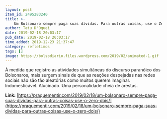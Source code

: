 ```yaml
---
layout: post
item_id: 2495283240
title: >-
    Um Bolsonaro sempre paga suas dívidas. Para outras coisas, use o Zero Dois.
author: Tatu D'Oquei
date: 2019-02-18 20:03:17
pub_date: 2019-02-18 20:03:17
time_added: 2019-12-23 21:37:47
category: refletimos
tags: []
image: https://bolsodiario.files.wordpress.com/2019/02/animated-1.gif
---
```


À medida que registro as atividades simultâneas do discurso paranóico dos Bolsonaros, mais surgem sinais de que as reações despejadas nas redes sociais não são tão aleatórias como muitos querem imaginar. Indomesticável. Alucinado. Uma personalidade cheia de arestas.

**Link:** [https://praquementir.com/2019/02/18/um-bolsonaro-sempre-paga-suas-dividas-para-outras-coisas-use-o-zero-dois/](https://praquementir.com/2019/02/18/um-bolsonaro-sempre-paga-suas-dividas-para-outras-coisas-use-o-zero-dois/)

